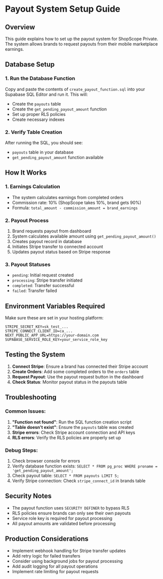 # Payout System Setup Guide

## Overview
This guide explains how to set up the payout system for ShopScope Private. The system allows brands to request payouts from their mobile marketplace earnings.

## Database Setup

### 1. Run the Database Function
Copy and paste the contents of `create_payout_function.sql` into your Supabase SQL Editor and run it. This will:

- Create the `payouts` table
- Create the `get_pending_payout_amount` function
- Set up proper RLS policies
- Create necessary indexes

### 2. Verify Table Creation
After running the SQL, you should see:
- `payouts` table in your database
- `get_pending_payout_amount` function available

## How It Works

### 1. Earnings Calculation
- The system calculates earnings from completed orders
- Commission rate: 10% (ShopScope takes 10%, brand gets 90%)
- Formula: `total_amount - commission_amount = brand_earnings`

### 2. Payout Process
1. Brand requests payout from dashboard
2. System calculates available amount using `get_pending_payout_amount()`
3. Creates payout record in database
4. Initiates Stripe transfer to connected account
5. Updates payout status based on Stripe response

### 3. Payout Statuses
- `pending`: Initial request created
- `processing`: Stripe transfer initiated
- `completed`: Transfer successful
- `failed`: Transfer failed

## Environment Variables Required

Make sure these are set in your hosting platform:

```
STRIPE_SECRET_KEY=sk_test_...
STRIPE_CONNECT_CLIENT_ID=ca_...
NEXT_PUBLIC_APP_URL=https://your-domain.com
SUPABASE_SERVICE_ROLE_KEY=your_service_role_key
```

## Testing the System

1. **Connect Stripe**: Ensure a brand has connected their Stripe account
2. **Create Orders**: Add some completed orders to the `orders` table
3. **Request Payout**: Use the payout request button in the dashboard
4. **Check Status**: Monitor payout status in the payouts table

## Troubleshooting

### Common Issues:

1. **"Function not found"**: Run the SQL function creation script
2. **"Table doesn't exist"**: Ensure the `payouts` table was created
3. **Stripe errors**: Check Stripe account connection and API keys
4. **RLS errors**: Verify the RLS policies are properly set up

### Debug Steps:

1. Check browser console for errors
2. Verify database function exists: `SELECT * FROM pg_proc WHERE proname = 'get_pending_payout_amount';`
3. Check payout table: `SELECT * FROM payouts LIMIT 5;`
4. Verify Stripe connection: Check `stripe_connect_id` in brands table

## Security Notes

- The payout function uses `SECURITY DEFINER` to bypass RLS
- RLS policies ensure brands can only see their own payouts
- Service role key is required for payout processing
- All payout amounts are validated before processing

## Production Considerations

- Implement webhook handling for Stripe transfer updates
- Add retry logic for failed transfers
- Consider using background jobs for payout processing
- Add audit logging for all payout operations
- Implement rate limiting for payout requests
